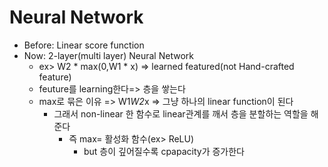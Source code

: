 # Neural Network
* Before: Linear score function
* Now: 2-layer(multi layer) Neural Network 
    * ex> W2 * max(0,W1 * x) => learned featured(not Hand-crafted feature)
    * feuture를 learning한다=> 층을 쌓는다
    * max로 묶은 이유 => W1*W2*x => 그냥 하나의 linear function이 된다
        * 그래서 non-linear 한 함수로 linear관계를 깨서 층을 분할하는 역할을 해준다
            * 즉 max= 활성화 함수(ex> ReLU)
                * but 층이 깊어질수록 cpapacity가 증가한다
